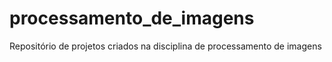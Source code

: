# processamento_de_imagens
Repositório de projetos criados na disciplina de processamento de imagens
